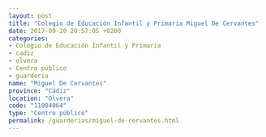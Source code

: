 ```yaml
---
layout: post
title: "Colegio de Educación Infantil y Primaria Miguel De Cervantes"
date: 2017-09-20 20:57:05 +0200
categories:
- Colegio de Educación Infantil y Primaria
- cadiz
- olvera
- Centro público
- guarderia
name: "Miguel De Cervantes"
province: "Cádiz"
location: "Olvera"
code: "11004064"
type: "Centro público"
permalink: /guarderias/miguel-de-cervantes.html
---
```

